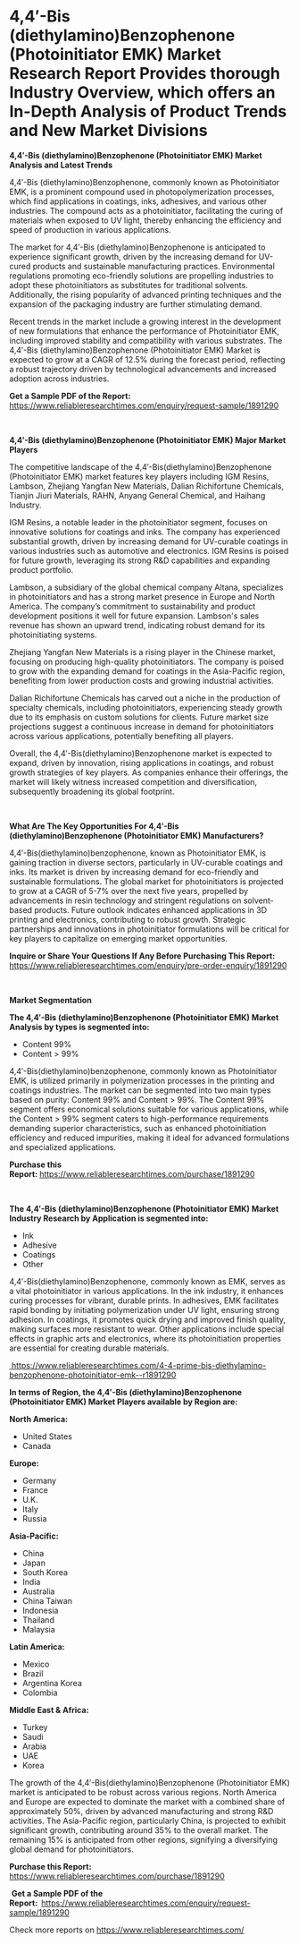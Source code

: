 <p><h1>4,4′-Bis (diethylamino)Benzophenone (Photoinitiator EMK) Market Research Report Provides thorough Industry Overview, which offers an In-Depth Analysis of Product Trends and New Market Divisions</h1></p><p><strong>4,4′-Bis (diethylamino)Benzophenone (Photoinitiator EMK) Market Analysis and Latest Trends</strong></p>
<p><p>4,4′-Bis (diethylamino)Benzophenone, commonly known as Photoinitiator EMK, is a prominent compound used in photopolymerization processes, which find applications in coatings, inks, adhesives, and various other industries. The compound acts as a photoinitiator, facilitating the curing of materials when exposed to UV light, thereby enhancing the efficiency and speed of production in various applications.</p><p>The market for 4,4′-Bis (diethylamino)Benzophenone is anticipated to experience significant growth, driven by the increasing demand for UV-cured products and sustainable manufacturing practices. Environmental regulations promoting eco-friendly solutions are propelling industries to adopt these photoinitiators as substitutes for traditional solvents. Additionally, the rising popularity of advanced printing techniques and the expansion of the packaging industry are further stimulating demand.</p><p>Recent trends in the market include a growing interest in the development of new formulations that enhance the performance of Photoinitiator EMK, including improved stability and compatibility with various substrates. The 4,4′-Bis (diethylamino)Benzophenone (Photoinitiator EMK) Market is expected to grow at a CAGR of 12.5% during the forecast period, reflecting a robust trajectory driven by technological advancements and increased adoption across industries.</p></p>
<p><strong>Get a Sample PDF of the Report:&nbsp;</strong> <a href="https://www.reliableresearchtimes.com/enquiry/request-sample/1891290?utm_campaign=3005&utm_medium=2&utm_source=Github&utm_content=ia&utm_term=28032025&utm_id=44-bis-diethylaminobenzophenone-photoinitiator-emk">https://www.reliableresearchtimes.com/enquiry/request-sample/1891290</a></p>
<p>&nbsp;</p>
<p><strong>4,4′-Bis (diethylamino)Benzophenone (Photoinitiator EMK) Major Market Players</strong></p>
<p><p>The competitive landscape of the 4,4′-Bis(diethylamino)Benzophenone (Photoinitiator EMK) market features key players including IGM Resins, Lambson, Zhejiang Yangfan New Materials, Dalian Richifortune Chemicals, Tianjin Jiuri Materials, RAHN, Anyang General Chemical, and Haihang Industry.</p><p>IGM Resins, a notable leader in the photoinitiator segment, focuses on innovative solutions for coatings and inks. The company has experienced substantial growth, driven by increasing demand for UV-curable coatings in various industries such as automotive and electronics. IGM Resins is poised for future growth, leveraging its strong R&D capabilities and expanding product portfolio.</p><p>Lambson, a subsidiary of the global chemical company Altana, specializes in photoinitiators and has a strong market presence in Europe and North America. The company’s commitment to sustainability and product development positions it well for future expansion. Lambson's sales revenue has shown an upward trend, indicating robust demand for its photoinitiating systems.</p><p>Zhejiang Yangfan New Materials is a rising player in the Chinese market, focusing on producing high-quality photoinitiators. The company is poised to grow with the expanding demand for coatings in the Asia-Pacific region, benefiting from lower production costs and growing industrial activities.</p><p>Dalian Richifortune Chemicals has carved out a niche in the production of specialty chemicals, including photoinitiators, experiencing steady growth due to its emphasis on custom solutions for clients. Future market size projections suggest a continuous increase in demand for photoinitiators across various applications, potentially benefiting all players.</p><p>Overall, the 4,4′-Bis(diethylamino)Benzophenone market is expected to expand, driven by innovation, rising applications in coatings, and robust growth strategies of key players. As companies enhance their offerings, the market will likely witness increased competition and diversification, subsequently broadening its global footprint.</p></p>
<p>&nbsp;</p>
<p><strong>What Are The Key Opportunities For 4,4′-Bis (diethylamino)Benzophenone (Photoinitiator EMK) Manufacturers?</strong></p>
<p><p>4,4′-Bis(diethylamino)benzophenone, known as Photoinitiator EMK, is gaining traction in diverse sectors, particularly in UV-curable coatings and inks. Its market is driven by increasing demand for eco-friendly and sustainable formulations. The global market for photoinitiators is projected to grow at a CAGR of 5-7% over the next five years, propelled by advancements in resin technology and stringent regulations on solvent-based products. Future outlook indicates enhanced applications in 3D printing and electronics, contributing to robust growth. Strategic partnerships and innovations in photoinitiator formulations will be critical for key players to capitalize on emerging market opportunities.</p></p>
<p><strong>Inquire or Share Your Questions If Any Before Purchasing This Report:</strong> <a href="https://www.reliableresearchtimes.com/enquiry/pre-order-enquiry/1891290?utm_campaign=3005&utm_medium=2&utm_source=Github&utm_content=ia&utm_term=28032025&utm_id=44-bis-diethylaminobenzophenone-photoinitiator-emk">https://www.reliableresearchtimes.com/enquiry/pre-order-enquiry/1891290</a></p>
<p>&nbsp;</p>
<p><strong>Market Segmentation</strong></p>
<p><strong>The 4,4′-Bis (diethylamino)Benzophenone (Photoinitiator EMK) Market Analysis by types is segmented into:</strong></p>
<p><ul><li>Content 99%</li><li>Content > 99%</li></ul></p>
<p><p>4,4′-Bis(diethylamino)benzophenone, commonly known as Photoinitiator EMK, is utilized primarily in polymerization processes in the printing and coatings industries. The market can be segmented into two main types based on purity: Content 99% and Content > 99%. The Content 99% segment offers economical solutions suitable for various applications, while the Content > 99% segment caters to high-performance requirements demanding superior characteristics, such as enhanced photoinitiation efficiency and reduced impurities, making it ideal for advanced formulations and specialized applications.</p></p>
<p><strong>Purchase this Report:&nbsp;</strong><a href="https://www.reliableresearchtimes.com/purchase/1891290?utm_campaign=3005&utm_medium=2&utm_source=Github&utm_content=ia&utm_term=28032025&utm_id=44-bis-diethylaminobenzophenone-photoinitiator-emk">https://www.reliableresearchtimes.com/purchase/1891290</a></p>
<p>&nbsp;</p>
<p><strong>The 4,4′-Bis (diethylamino)Benzophenone (Photoinitiator EMK) Market Industry Research by Application is segmented into:</strong></p>
<p><ul><li>Ink</li><li>Adhesive</li><li>Coatings</li><li>Other</li></ul></p>
<p><p>4,4′-Bis(diethylamino)Benzophenone, commonly known as EMK, serves as a vital photoinitiator in various applications. In the ink industry, it enhances curing processes for vibrant, durable prints. In adhesives, EMK facilitates rapid bonding by initiating polymerization under UV light, ensuring strong adhesion. In coatings, it promotes quick drying and improved finish quality, making surfaces more resistant to wear. Other applications include special effects in graphic arts and electronics, where its photoinitiation properties are essential for creating durable materials.</p></p>
<p><a href="https://www.reliableresearchtimes.com/4-4-prime-bis-diethylamino-benzophenone-photoinitiator-emk--r1891290?utm_campaign=3005&utm_medium=2&utm_source=Github&utm_content=ia&utm_term=28032025&utm_id=44-bis-diethylaminobenzophenone-photoinitiator-emk">&nbsp;https://www.reliableresearchtimes.com/4-4-prime-bis-diethylamino-benzophenone-photoinitiator-emk--r1891290</a></p>
<p><strong>In terms of Region, the 4,4′-Bis (diethylamino)Benzophenone (Photoinitiator EMK) Market Players available by Region are:</strong></p>
<p>
    <p> <strong> North America: </strong>
        <ul>
            <li>United States</li>
            <li>Canada</li>
        </ul>
        </p> 
    <p> <strong> Europe: </strong>
        <ul>
            <li>Germany</li>
            <li>France</li>
            <li>U.K.</li>
            <li>Italy</li>
            <li>Russia</li>
        </ul>
        </p> 
    <p> <strong> Asia-Pacific: </strong>
        <ul>
            <li>China</li>
            <li>Japan</li>
            <li>South Korea</li>
            <li>India</li>
            <li>Australia</li>
            <li>China Taiwan</li>
            <li>Indonesia</li>
            <li>Thailand</li>
            <li>Malaysia</li>
        </ul>
        </p> 
    <p> <strong> Latin America: </strong>
        <ul>
            <li>Mexico</li>
            <li>Brazil</li>
            <li>Argentina Korea</li>
            <li>Colombia</li>
        </ul>
        </p> 
    <p> <strong> Middle East & Africa: </strong>
        <ul>
            <li>Turkey</li>
            <li>Saudi</li>
            <li>Arabia</li>
            <li>UAE</li>
            <li>Korea</li>
        </ul>
    </p>
    </p>
<p><p>The growth of the 4,4′-Bis(diethylamino)Benzophenone (Photoinitiator EMK) market is anticipated to be robust across various regions. North America and Europe are expected to dominate the market with a combined share of approximately 50%, driven by advanced manufacturing and strong R&D activities. The Asia-Pacific region, particularly China, is projected to exhibit significant growth, contributing around 35% to the overall market. The remaining 15% is anticipated from other regions, signifying a diversifying global demand for photoinitiators.</p></p>
<p><strong>Purchase this Report: </strong><a href="https://www.reliableresearchtimes.com/purchase/1891290?utm_campaign=3005&utm_medium=2&utm_source=Github&utm_content=ia&utm_term=28032025&utm_id=44-bis-diethylaminobenzophenone-photoinitiator-emk">https://www.reliableresearchtimes.com/purchase/1891290</a></p>
<p>&nbsp;<strong>Get a Sample PDF of the Report:&nbsp;&nbsp;</strong><a href="https://www.reliableresearchtimes.com/enquiry/request-sample/1891290?utm_campaign=3005&utm_medium=2&utm_source=Github&utm_content=ia&utm_term=28032025&utm_id=44-bis-diethylaminobenzophenone-photoinitiator-emk">https://www.reliableresearchtimes.com/enquiry/request-sample/1891290</a></p>
<p><strong></strong></p>
<p>Check more reports on <a href="https://www.reliableresearchtimes.com/?utm_campaign=3005&utm_medium=2&utm_source=Github&utm_content=ia&utm_term=28032025&utm_id=44-bis-diethylaminobenzophenone-photoinitiator-emk">https://www.reliableresearchtimes.com/</a></p>
